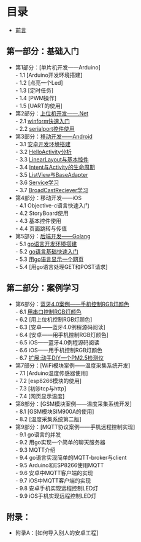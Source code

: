 # 目录
- [前言](preface.md)

## 第一部分：基础入门
- 第1部分：[单片机开发——Arduino]  
        - 1.1 [Arduino开发环境搭建]  
        - 1.2 [点亮一个Led]  
        - 1.3 [定时任务]  
        - 1.4 [PWM操作]  
        - 1.5 [UART的使用]  
- 第2部分：[上位机开发——.Net](2.0.md)  
        - 2.1 [winform快速入门](2.1.md)  
        - 2.2 [serialport控件使用](2.2.md)  
- 第3部分：[移动开发——Android](3.0.md)  
        - 3.1 [安卓开发环境搭建](3.1.md)  
        - 3.2 [HelloActivity分析](3.2.md)  
        - 3.3 [LinearLayout与基本控件](3.3.md)  
        - 3.4 [Intent与Activity的生命周期](3.4.md)  
        - 3.5 [ListView与BaseAdapter](3.5.md)  
        - 3.6 [Service学习](3.6.md)  
        - 3.7 [BroadCastReciever学习](3.7.md)  
- 第4部分：移动开发——iOS  
        - 4.1 Objective-c语言快速入门  
        - 4.2 StoryBoard使用  
        - 4.3 基本控件使用  
        - 4.4 页面跳转与传值  
- 第5部分：[后端开发——Golang](5.0.md)  
        - 5.1 [go语言开发环境搭建](5.1.md)  
        - 5.2 [go语言基础快速入门](5.2.md)  
        - 5.3 [用go语言显示一个网页](5.3.md)  
        - 5.4 [用go语言处理GET和POST请求]  

## 第二部分：案例学习
- 第6部分：[蓝牙4.0案例——手机控制RGB灯颜色](6.0.md)  
        - 6.1 [用串口控制RGB灯颜色](6.1.md)  
        - 6.2 [用上位机控制RGB灯颜色]  
        - 6.3 [安卓——蓝牙4.0例程源码阅读]  
        - 6.4 [安卓——用手机控制RGB灯颜色]  
        - 6.5 iOS——蓝牙4.0例程源码阅读  
        - 6.6 iOS——用手机控制RGB灯颜色  
        - 6.7 [扩展:动手DIY一个PM2.5检测仪](6.7.md)  
- 第7部分：[WiFi模块案例——温度采集系统开发]  
        - 7.1 [Arduino温度传感器使用]  
        - 7.2 [esp8266模块的使用]  
        - 7.3 [初涉tcp与http]  
        - 7.4 [网页显示温度]  
- 第8部分：[GSM模块案例——温度采集系统开发]  
        - 8.1 [GSM模块SIM900A的使用]  
        - 8.2 [温度采集系统第二版]  
- 第9部分：[MQTT协议案例——手机远程控制实现]  
        - 9.1 go语言的并发  
        - 9.2 用go实现一个简单的聊天服务器  
        - 9.3 MQTT介绍  
        - 9.4 go语言实现简单的MQTT-broker与client  
        - 9.5 Arduino和ESP8266使用MQTT  
        - 9.6 安卓中MQTT客户端的实现  
        - 9.7 iOS中MQTT客户端的实现  
        - 9.8 安卓手机实现远程控制LED灯  
        - 9.9 iOS手机实现远程控制LED灯  

## 附录：
- 附录A：[如何导入别人的安卓工程]  
